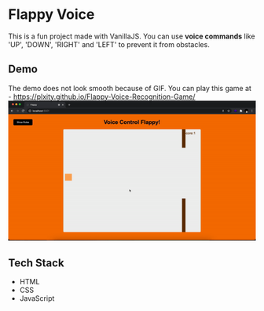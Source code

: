 # Flappy Voice
This is a fun project made with VanillaJS. You can use **voice commands** like 'UP', 'DOWN', 'RIGHT' and 'LEFT' to prevent it from obstacles.

## Demo
The demo does not look smooth because of GIF. You can play this game at - https://plxity.github.io/Flappy-Voice-Recognition-Game/
![Voice Flappy](./demo.gif)

## Tech Stack
 - HTML
 - CSS
 - JavaScript
